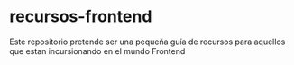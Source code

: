 # recursos-frontend
Este repositorio pretende ser una pequeña guía de recursos para aquellos que estan incursionando en el mundo Frontend

